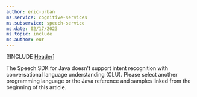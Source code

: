 ```yaml
---
author: eric-urban
ms.service: cognitive-services
ms.subservice: speech-service
ms.date: 02/17/2023
ms.topic: include
ms.author: eur
---
```


[!INCLUDE [Header](../../common/java.md)]

The Speech SDK for Java doesn't support intent recognition with conversational language understanding (CLU). Please select another programming language or the Java reference and samples linked from the beginning of this article. 
